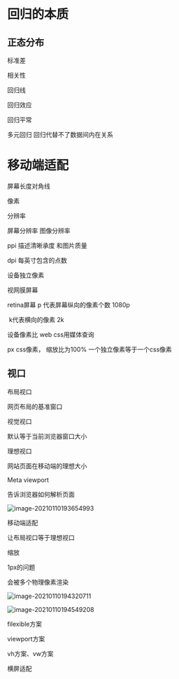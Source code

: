 # 回归的本质

## 正态分布

标准差

相关性

回归线

回归效应

回归平常

多元回归  回归代替不了数据间内在关系



# 移动端适配

屏幕长度对角线

像素

分辨率  

屏幕分辨率  图像分辨率

ppi 描述清晰承度  和图片质量   

dpi 每英寸包含的点数

设备独立像素

视网膜屏幕

retina屏幕  p 代表屏幕纵向的像素个数  1080p

​                    k代表横向的像素  2k  

设备像素比   web  css用媒体查询

px  css像素， 缩放比为100%  一个独立像素等于一个css像素

## 视口

布局视口

网页布局的基准窗口

视觉视口

默认等于当前浏览器窗口大小

理想视口

网站页面在移动端的理想大小

Meta viewport

<meta>告诉浏览器如何解析页面

![image-20210110193654993](C:\Users\71041\AppData\Roaming\Typora\typora-user-images\image-20210110193654993.png)

移动端适配

让布局视口等于理想视口

缩放

1px的问题

会被多个物理像素渲染

![image-20210110194320711](C:\Users\71041\AppData\Roaming\Typora\typora-user-images\image-20210110194320711.png)

![image-20210110194549208](C:\Users\71041\AppData\Roaming\Typora\typora-user-images\image-20210110194549208.png)

filexible方案

viewport方案

vh方案、vw方案

横屏适配



